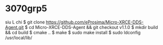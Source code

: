 # 3070grp5

siu L chi
$ git clone https://github.com/eProsima/Micro-XRCE-DDS-Agent.git
$ cd Micro-XRCE-DDS-Agent && git checkout v1.1.0
$ mkdir build && cd build
$ cmake ..
$ make
$ sudo make install
$ sudo ldconfig /usr/local/lib/
